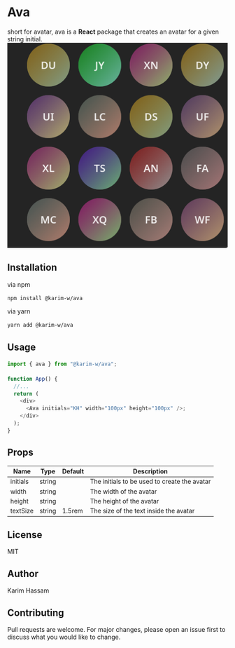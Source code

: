 # Ava

short for avatar, ava is a **React** package that creates an avatar for a given string initial.
![avatar](docs/avatars.png)

## Installation

via npm

```bash
npm install @karim-w/ava
```

via yarn

```bash
yarn add @karim-w/ava
```

## Usage

```ts
import { ava } from "@karim-w/ava";

function App() {
  //...
  return (
    <div>
      <Ava initials="KH" width="100px" height="100px" />;
    </div>
  );
}
```

## Props

| Name     | Type   | Default | Description                                  |
| -------- | ------ | ------- | -------------------------------------------- |
| initials | string |         | The initials to be used to create the avatar |
| width    | string |         | The width of the avatar                      |
| height   | string |         | The height of the avatar                     |
| textSize | string | 1.5rem  | The size of the text inside the avatar       |

## License

MIT

## Author

Karim Hassam

## Contributing

Pull requests are welcome. For major changes, please open an issue first to discuss what you would like to change.
